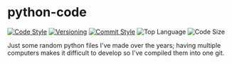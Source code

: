 # python-code

[![Code Style](https://img.shields.io/badge/code_style-Google-brightgreen.svg?style=flat)](http://google.github.io/styleguide/pyguide.html)
[![Versioning](https://img.shields.io/badge/versioning-semantic-brightgreen.svg?style=flat)](https://semver.org/)
[![Commit Style](https://img.shields.io/badge/commit_style-gitmoji-yellow.svg?style=flat)](https://gitmoji.carloscuesta.me/)
![Top Language](https://img.shields.io/github/languages/top/evaneliasyoung/python-code.svg?style=flat)
![Code Size](https://img.shields.io/github/languages/code-size/evaneliasyoung/python-code.svg?style=flat)

Just some random python files I've made over the years; having multiple computers makes it difficult to develop so I've compiled them into one git.
